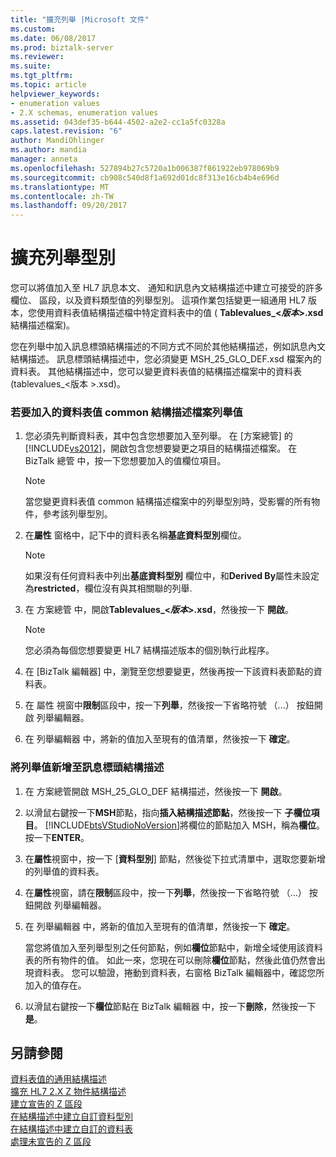 ```yaml
---
title: "擴充列舉 |Microsoft 文件"
ms.custom: 
ms.date: 06/08/2017
ms.prod: biztalk-server
ms.reviewer: 
ms.suite: 
ms.tgt_pltfrm: 
ms.topic: article
helpviewer_keywords:
- enumeration values
- 2.X schemas, enumeration values
ms.assetid: 043def35-b644-4502-a2e2-cc1a5fc0328a
caps.latest.revision: "6"
author: MandiOhlinger
ms.author: mandia
manager: anneta
ms.openlocfilehash: 527894b27c5720a1b006387f861922eb978069b9
ms.sourcegitcommit: cb908c540d8f1a692d01dc8f313e16cb4b4e696d
ms.translationtype: MT
ms.contentlocale: zh-TW
ms.lasthandoff: 09/20/2017
---
```

# <a name="extending-enumerations"></a>擴充列舉型別
您可以將值加入至 HL7 訊息本文、 通知和訊息內文結構描述中建立可接受的許多欄位、 區段，以及資料類型值的列舉型別。 這項作業包括變更一組通用 HL7 版本，您使用資料表值結構描述檔中特定資料表中的值 ( **Tablevalues_\<***版本***>.xsd**結構描述檔案)。  
  
 您在列舉中加入訊息標頭結構描述的不同方式不同於其他結構描述，例如訊息內文結構描述。 訊息標頭結構描述中，您必須變更 MSH_25_GLO_DEF.xsd 檔案內的資料表。 其他結構描述中，您可以變更資料表值的結構描述檔案中的資料表 (tablevalues_\<版本 >.xsd)。  
  
### <a name="to-add-an-enumeration-value-to-the-table-values-common-schema-file"></a>若要加入的資料表值 common 結構描述檔案列舉值  
  
1.  您必須先判斷資料表，其中包含您想要加入至列舉。 在 [方案總管] 的[!INCLUDE[vs2012](../../includes/vs2012-md.md)]，開啟包含您想要變更之項目的結構描述檔案。 在 BizTalk 總管 中，按一下您想要加入的值欄位項目。  
  
    > [!NOTE]
    >  當您變更資料表值 common 結構描述檔案中的列舉型別時，受影響的所有物件，參考該列舉型別。  
  
2.  在**屬性** 窗格中，記下中的資料表名稱**基底資料型別**欄位。  
  
    > [!NOTE]
    >  如果沒有任何資料表中列出**基底資料型別** 欄位中，和**Derived By**屬性未設定為**restricted**，欄位沒有與其相關聯的列舉.  
  
3.  在 方案總管 中，開啟**Tablevalues_\<***版本***>.xsd**，然後按一下 **開啟**。  
  
    > [!NOTE]
    >  您必須為每個您想要變更 HL7 結構描述版本的個別執行此程序。  
  
4.  在 [BizTalk 編輯器] 中，瀏覽至您想要變更，然後再按一下該資料表節點的資料表。  
  
5.  在 屬性 視窗中**限制**區段中，按一下**列舉**，然後按一下省略符號 （...） 按鈕開啟 列舉編輯器。  
  
6.  在 列舉編輯器 中，將新的值加入至現有的值清單，然後按一下 **確定**。  
  
### <a name="to-add-an-enumeration-value-to-a-message-header-schema"></a>將列舉值新增至訊息標頭結構描述  
  
1.  在 方案總管開啟 MSH_25_GLO_DEF 結構描述，然後按一下 **開啟**。  
  
2.  以滑鼠右鍵按一下**MSH**節點，指向**插入結構描述節點**，然後按一下 **子欄位項目**。 [!INCLUDE[btsVStudioNoVersion](../../includes/btsvstudionoversion-md.md)]將欄位的節點加入 MSH，稱為**欄位**。 按一下**ENTER**。  
  
3.  在**屬性**視窗中，按一下 [**資料型別**] 節點，然後從下拉式清單中，選取您要新增的列舉值的資料表。  
  
4.  在**屬性**視窗，請在**限制**區段中，按一下**列舉**，然後按一下省略符號 （...） 按鈕開啟 列舉編輯器。  
  
5.  在 列舉編輯器 中，將新的值加入至現有的值清單，然後按一下 **確定**。  
  
     當您將值加入至列舉型別之任何節點，例如**欄位**節點中，新增全域使用該資料表的所有物件的值。 如此一來，您現在可以刪除**欄位**節點，然後此值仍然會出現資料表。 您可以驗證，捲動到資料表，右窗格 BizTalk 編輯器中，確認您所加入的值存在。  
  
6.  以滑鼠右鍵按一下**欄位**節點在 BizTalk 編輯器 中，按一下**刪除**，然後按一下 **是**。  
  
## <a name="see-also"></a>另請參閱  
 [資料表值的通用結構描述](../../adapters-and-accelerators/accelerator-hl7/table-values-common-schemas.md)   
 [擴充 HL7 2.X Z 物件結構描述](../../adapters-and-accelerators/accelerator-hl7/extending-hl7-2-x-schemas-with-z-objects.md)   
 [建立宣告的 Z 區段](../../adapters-and-accelerators/accelerator-hl7/creating-declared-z-segments.md)   
 [在結構描述中建立自訂資料型別](../../adapters-and-accelerators/accelerator-hl7/creating-custom-data-types-in-schemas.md)   
 [在結構描述中建立自訂的資料表](../../adapters-and-accelerators/accelerator-hl7/creating-custom-tables-in-schemas.md)   
 [處理未宣告的 Z 區段](../../adapters-and-accelerators/accelerator-hl7/handling-undeclared-z-segments.md)